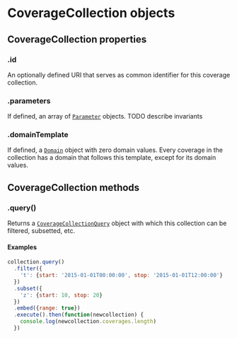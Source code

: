 # CoverageCollection objects

## CoverageCollection properties

### .id

An optionally defined URI that serves as common identifier for this coverage collection.

### .parameters

If defined, an array of [`Parameter`](Parameter.md) objects. TODO describe invariants

### .domainTemplate

If defined, a [`Domain`](Domain.md) object with zero domain values.
Every coverage in the collection has a domain that follows this template, except for its domain values.

## CoverageCollection methods

### .query()

Returns a [`CoverageCollectionQuery`](CoverageCollectionQuery.md) object with which this collection can be filtered, subsetted, etc.

#### Examples

```js
collection.query()
  .filter({
    't': {start: '2015-01-01T00:00:00', stop: '2015-01-01T12:00:00'}
  })
  .subset({
    'z': {start: 10, stop: 20}
  })
  .embed({range: true})
  .execute().then(function(newcollection) {
    console.log(newcollection.coverages.length)
  })
```
